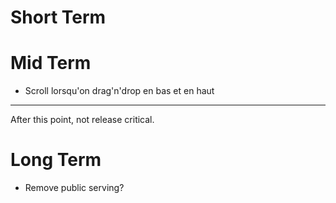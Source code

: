 # Short Term

# Mid Term

  * Scroll lorsqu'on drag'n'drop en bas et en haut

------------

After this point, not release critical.

# Long Term

  * Remove public serving?
